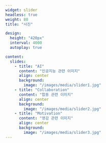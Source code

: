 ```yaml
---
widget: slider
headless: true
weight: 80
title: "사진"

design:
  height: "420px"
  interval: 4000
  autoplay: true

content:
  slides:
    - title: "AI"
      content: "인공지능 관련 이미지"
      align: center
      background:
        image: "/images/media/slider1.jpg"
    - title: "Collaboration"
      content: "합동 관련 이미지"
      align: center
      background:
        image: "/images/media/slider2.jpg"
    - title: "Motivation"
      content: "영감 관련 이미지"
      align: center
      background:
        image: "/images/media/slider3.jpg"
---
```

